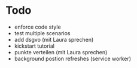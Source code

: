 # Todo

* enforce code style
* test multiple scenarios
* add dsgvo (mit Laura sprechen)
* kickstart tutorial
* punkte verteilen (mit Laura sprechen)
* background postion refreshes (service worker)
